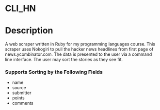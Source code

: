 CLI_HN
======

# Description
A web scraper written in Ruby for my programming languages course. This scraper uses Nokogiri to pull the hacker news headlines from first page of news.ycombinator.com. The data is presented to the user via a command line interface. The user may sort the stories as they see fit. 

### Supports Sorting by the Following Fields
* name
* source
* submitter
* points
* comments 




